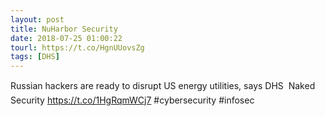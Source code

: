 ```yaml
---
layout: post
title: NuHarbor Security
date: 2018-07-25 01:00:22
tourl: https://t.co/HgnUUovsZg
tags: [DHS]
---
```

Russian hackers are ready to disrupt US energy utilities, says DHS  Naked Security https://t.co/1HgRqmWCj7 #cybersecurity #infosec